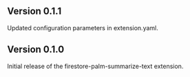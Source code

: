 ## Version 0.1.1

Updated configuration parameters in extension.yaml.

## Version 0.1.0

Initial release of the firestore-palm-summarize-text extension.
